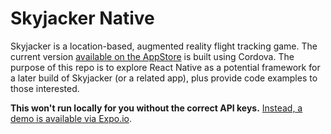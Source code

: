 # Skyjacker Native


Skyjacker is a location-based, augmented reality flight tracking game. The current version [available on the AppStore](https://itunes.apple.com/gb/app/skyjacker-we-own-the-skies/id1177542567) is built using Cordova. The purpose of this repo is to explore React Native as a potential framework for a later build of Skyjacker (or a related app), plus provide code examples to those interested.


**This won't run locally for you without the correct API keys.** [Instead, a demo is available via Expo.io](https://expo.io/@robwebdev/skyjacker).
